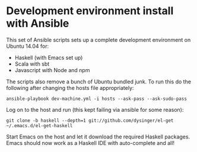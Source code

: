 # Development environment install with Ansible
This set of Ansible scripts sets up a complete development environment on Ubuntu 14.04 for:

- Haskell (with Emacs set up)
- Scala with sbt
- Javascript with Node and npm

The scripts also remove a bunch of Ubuntu bundled junk.
To run this do the following after changing the hosts file appropriately:

	ansible-playbook dev-machine.yml -i hosts --ask-pass --ask-sudo-pass

Log on to the host and run (this kept failing via ansible for some reason):

	git clone -b haskell --depth=1 git://github.com/dysinger/el-get ~/.emacs.d/el-get-haskell

Start Emacs on the host and let it download the required Haskell packages. Emacs should now work as a Haskell IDE with auto-complete and all!
